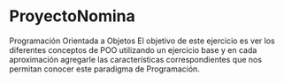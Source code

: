 # ProyectoNomina
Programación Orientada a Objetos
El objetivo de este ejercicio es  ver los diferentes conceptos de POO utilizando un ejercicio base
y en cada aproximación agregarle las características correspondientes que nos permitan conocer 
este paradigma de Programación.

